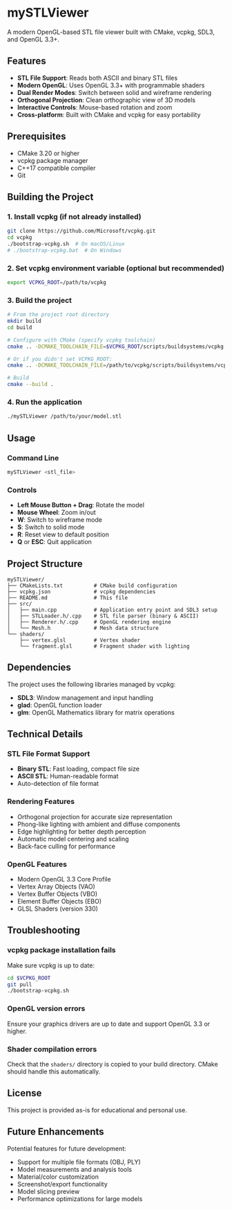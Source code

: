 # mySTLViewer

A modern OpenGL-based STL file viewer built with CMake, vcpkg, SDL3, and OpenGL 3.3+.

## Features

- **STL File Support**: Reads both ASCII and binary STL files
- **Modern OpenGL**: Uses OpenGL 3.3+ with programmable shaders
- **Dual Render Modes**: Switch between solid and wireframe rendering
- **Orthogonal Projection**: Clean orthographic view of 3D models
- **Interactive Controls**: Mouse-based rotation and zoom
- **Cross-platform**: Built with CMake and vcpkg for easy portability

## Prerequisites

- CMake 3.20 or higher
- vcpkg package manager
- C++17 compatible compiler
- Git

## Building the Project

### 1. Install vcpkg (if not already installed)

```bash
git clone https://github.com/Microsoft/vcpkg.git
cd vcpkg
./bootstrap-vcpkg.sh  # On macOS/Linux
# ./bootstrap-vcpkg.bat  # On Windows
```

### 2. Set vcpkg environment variable (optional but recommended)

```bash
export VCPKG_ROOT=/path/to/vcpkg
```

### 3. Build the project

```bash
# From the project root directory
mkdir build
cd build

# Configure with CMake (specify vcpkg toolchain)
cmake .. -DCMAKE_TOOLCHAIN_FILE=$VCPKG_ROOT/scripts/buildsystems/vcpkg.cmake

# Or if you didn't set VCPKG_ROOT:
cmake .. -DCMAKE_TOOLCHAIN_FILE=/path/to/vcpkg/scripts/buildsystems/vcpkg.cmake

# Build
cmake --build .
```

### 4. Run the application

```bash
./mySTLViewer /path/to/your/model.stl
```

## Usage

### Command Line

```bash
mySTLViewer <stl_file>
```

### Controls

- **Left Mouse Button + Drag**: Rotate the model
- **Mouse Wheel**: Zoom in/out
- **W**: Switch to wireframe mode
- **S**: Switch to solid mode
- **R**: Reset view to default position
- **Q** or **ESC**: Quit application

## Project Structure

```
mySTLViewer/
├── CMakeLists.txt          # CMake build configuration
├── vcpkg.json              # vcpkg dependencies
├── README.md               # This file
├── src/
│   ├── main.cpp            # Application entry point and SDL3 setup
│   ├── STLLoader.h/.cpp    # STL file parser (binary & ASCII)
│   ├── Renderer.h/.cpp     # OpenGL rendering engine
│   └── Mesh.h              # Mesh data structure
└── shaders/
    ├── vertex.glsl         # Vertex shader
    └── fragment.glsl       # Fragment shader with lighting
```

## Dependencies

The project uses the following libraries managed by vcpkg:

- **SDL3**: Window management and input handling
- **glad**: OpenGL function loader
- **glm**: OpenGL Mathematics library for matrix operations

## Technical Details

### STL File Format Support

- **Binary STL**: Fast loading, compact file size
- **ASCII STL**: Human-readable format
- Auto-detection of file format

### Rendering Features

- Orthogonal projection for accurate size representation
- Phong-like lighting with ambient and diffuse components
- Edge highlighting for better depth perception
- Automatic model centering and scaling
- Back-face culling for performance

### OpenGL Features

- Modern OpenGL 3.3 Core Profile
- Vertex Array Objects (VAO)
- Vertex Buffer Objects (VBO)
- Element Buffer Objects (EBO)
- GLSL Shaders (version 330)

## Troubleshooting

### vcpkg package installation fails

Make sure vcpkg is up to date:
```bash
cd $VCPKG_ROOT
git pull
./bootstrap-vcpkg.sh
```

### OpenGL version errors

Ensure your graphics drivers are up to date and support OpenGL 3.3 or higher.

### Shader compilation errors

Check that the `shaders/` directory is copied to your build directory. CMake should handle this automatically.

## License

This project is provided as-is for educational and personal use.

## Future Enhancements

Potential features for future development:

- Support for multiple file formats (OBJ, PLY)
- Model measurements and analysis tools
- Material/color customization
- Screenshot/export functionality
- Model slicing preview
- Performance optimizations for large models
